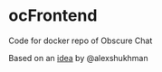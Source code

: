 # ocFrontend
Code for docker repo of Obscure Chat

  Based on an [idea](https://ideas.alexshukhman.com/products/architecture/2020/01/14/obscure-chat.html) by @alexshukhman
